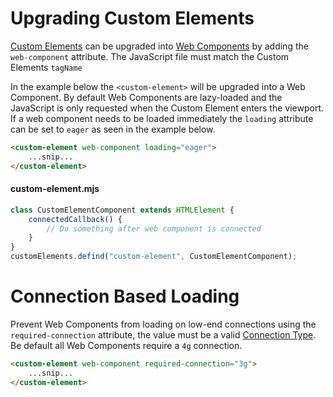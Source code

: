 # Upgrading Custom Elements

[Custom Elements](https://html.spec.whatwg.org/multipage/custom-elements.html) can be upgraded into [Web Components](https://www.webcomponents.org/introduction) by adding the `web-component` attribute. The JavaScript file must match the Custom Elements `tagName`

In the example below the `<custom-element>` will be upgraded into a Web Component. By default Web Components are lazy-loaded and the JavaScript is only requested when the Custom Element enters the viewport. If a web component needs to be loaded immediately the `loading` attribute can be set to `eager` as seen in the example below.

```html
<custom-element web-component loading="eager">
    ...snip...
</custom-element>
```

#### custom-element.mjs

```javascript
class CustomElementComponent extends HTMLElement {
    connectedCallback() {
        // Do something after web component is connected
    }
}
customElements.defind("custom-element", CustomElementComponent);
```

# Connection Based Loading

Prevent Web Components from loading on low-end connections using the `required-connection` attribute, the value must be a valid [Connection Type](https://wicg.github.io/netinfo/#effectiveconnectiontype-enum). Be default all Web Components require a `4g` connection.

```html
<custom-element web-component required-connection="3g">
    ...snip...
</custom-element>
```
